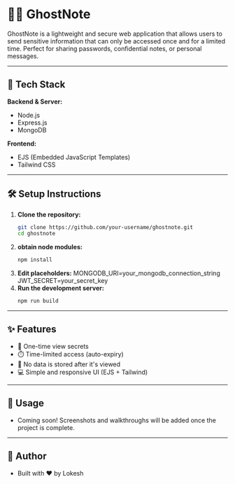 # 🕵️‍♂️ GhostNote

GhostNote is a lightweight and secure web application that allows users to send sensitive information that can only be accessed once and for a limited time. Perfect for sharing passwords, confidential notes, or personal messages.

---

## 🚀 Tech Stack

**Backend & Server:**
- Node.js
- Express.js
- MongoDB

**Frontend:**
- EJS (Embedded JavaScript Templates)
- Tailwind CSS

---

## 🛠️ Setup Instructions

1. **Clone the repository:**
   ```bash
   git clone https://github.com/your-username/ghostnote.git
   cd ghostnote
2. **obtain node modules:**
   ```bash
   npm install
3. **Edit placeholders:**
    MONGODB_URI=your_mongodb_connection_string
    JWT_SECRET=your_secret_key
4. **Run the development server:**
    ```bash
    npm run build

---

## ✨ Features
  - 🔐 One-time view secrets
  - ⏱️ Time-limited access (auto-expiry)
  - 🧹 No data is stored after it's viewed
  - 💻 Simple and responsive UI (EJS + Tailwind)

---

## 📸 Usage
  - Coming soon! Screenshots and walkthroughs will be added once the project is complete.

---

## 👤 Author
  - Built with ❤️ by Lokesh
